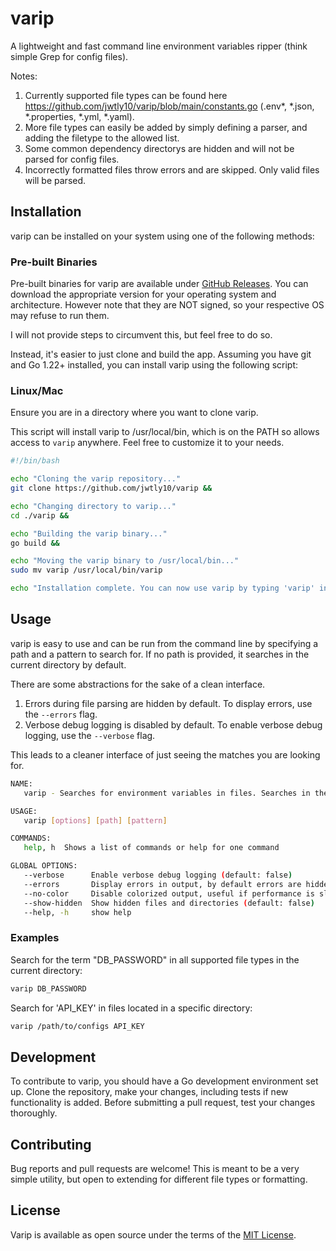 # varip

A lightweight and fast command line environment variables ripper (think simple Grep for config files).

Notes: 
1. Currently supported file types can be found here https://github.com/jwtly10/varip/blob/main/constants.go (.env*, *.json, *.properties, *.yml, *.yaml).
2. More file types can easily be added by simply defining a parser, and adding the filetype to the allowed list.
3. Some common dependency directorys are hidden and will not be parsed for config files.
4. Incorrectly formatted files throw errors and are skipped. Only valid files will be parsed.

## Installation

varip can be installed on your system using one of the following methods:

### Pre-built Binaries

Pre-built binaries for varip are available under [GitHub Releases](https://github.com/jwtly10/varip/releases/). You can download the appropriate version for your operating system and architecture. However note that they are NOT signed, so your respective OS may refuse to run them. 

I will not provide steps to circumvent this, but feel free to do so.

Instead, it's easier to just clone and build the app. Assuming you have git and Go 1.22+ installed, you can install varip using the following script:
### Linux/Mac

Ensure you are in a directory where you want to clone varip.

This script will install varip to /usr/local/bin, which is on the PATH so allows access to `varip` anywhere. Feel free to customize it to your needs.

``` bash
#!/bin/bash

echo "Cloning the varip repository..."
git clone https://github.com/jwtly10/varip &&

echo "Changing directory to varip..."
cd ./varip &&

echo "Building the varip binary..."
go build &&

echo "Moving the varip binary to /usr/local/bin..."
sudo mv varip /usr/local/bin/varip

echo "Installation complete. You can now use varip by typing 'varip' in your terminal."

```

<!-- ### Homebrew (macOS and Linux)
If you are on macOS or Linux, you can install varip using Homebrew, a package manager that simplifies the installation and management of software.

To install varip using Homebrew, run the following command:

```sh
brew tap jwtly10/varip
brew install varip
```
This will add the custom tap for varip and install the latest version.

Verifying the Installation
After installation, you can verify that varip is correctly installed by running:

```sh
varip --help
```
This command should display the usage information for varip, indicating that the installation was successful. -->



## Usage

varip  is easy to use and can be run from the command line by specifying a path and a pattern to search for. If no path is provided, it searches in the current directory by default.

There are some abstractions for the sake of a clean interface.
1. Errors during file parsing are hidden by default. To display errors, use the `--errors` flag.
2. Verbose debug logging is disabled by default. To enable verbose debug logging, use the `--verbose` flag.


This leads to a cleaner interface of just seeing the matches you are looking for.


``` sh
NAME:
   varip - Searches for environment variables in files. Searches in the current directory by default.

USAGE:
   varip [options] [path] [pattern]

COMMANDS:
   help, h  Shows a list of commands or help for one command

GLOBAL OPTIONS:
   --verbose      Enable verbose debug logging (default: false)
   --errors       Display errors in output, by default errors are hidden, so only matches are shown (default: false)
   --no-color     Disable colorized output, useful if performance is slow or colors not supported by your terminal (default: false)
   --show-hidden  Show hidden files and directories (default: false)
   --help, -h     show help
```

### Examples

Search for the term "DB_PASSWORD" in all supported file types in the current directory:

```sh
varip DB_PASSWORD
```

Search for 'API_KEY' in files located in a specific directory:
``` sh
varip /path/to/configs API_KEY
```

## Development

To contribute to varip, you should have a Go development environment set up. Clone the repository, make your changes, including tests if new functionality is added. Before submitting a pull request, test your changes thoroughly.

## Contributing

Bug reports and pull requests are welcome! This is meant to be a very simple utility, but open to extending for different file types or formatting.

## License

Varip is available as open source under the terms of the [MIT License](https://opensource.org/licenses/MIT).
